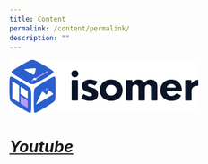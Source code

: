 ```yaml
---
title: Content
permalink: /content/permalink/
description: ""
---
```

![](/images/isomer-logo.svg)

# [*Youtube*](www.youtube.com)